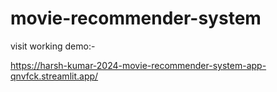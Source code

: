 # movie-recommender-system
visit working demo:-

https://harsh-kumar-2024-movie-recommender-system-app-qnvfck.streamlit.app/

